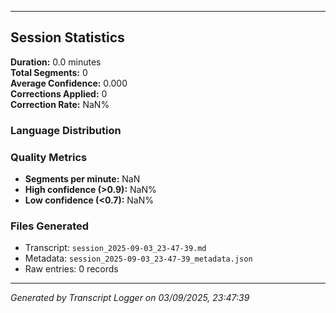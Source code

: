 

---

## Session Statistics

**Duration:** 0.0 minutes  
**Total Segments:** 0  
**Average Confidence:** 0.000  
**Corrections Applied:** 0  
**Correction Rate:** NaN%

### Language Distribution


### Quality Metrics
- **Segments per minute:** NaN
- **High confidence (>0.9):** NaN%
- **Low confidence (<0.7):** NaN%

### Files Generated
- Transcript: `session_2025-09-03_23-47-39.md`
- Metadata: `session_2025-09-03_23-47-39_metadata.json`
- Raw entries: 0 records

---
*Generated by Transcript Logger on 03/09/2025, 23:47:39*
